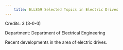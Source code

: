 ```yaml
---
    title: ELL859 Selected Topics in Electric Drives
---
```

Credits: 3 (3-0-0)

Department: Department of Electrical Engineering

Recent developments in the area of electric drives.
